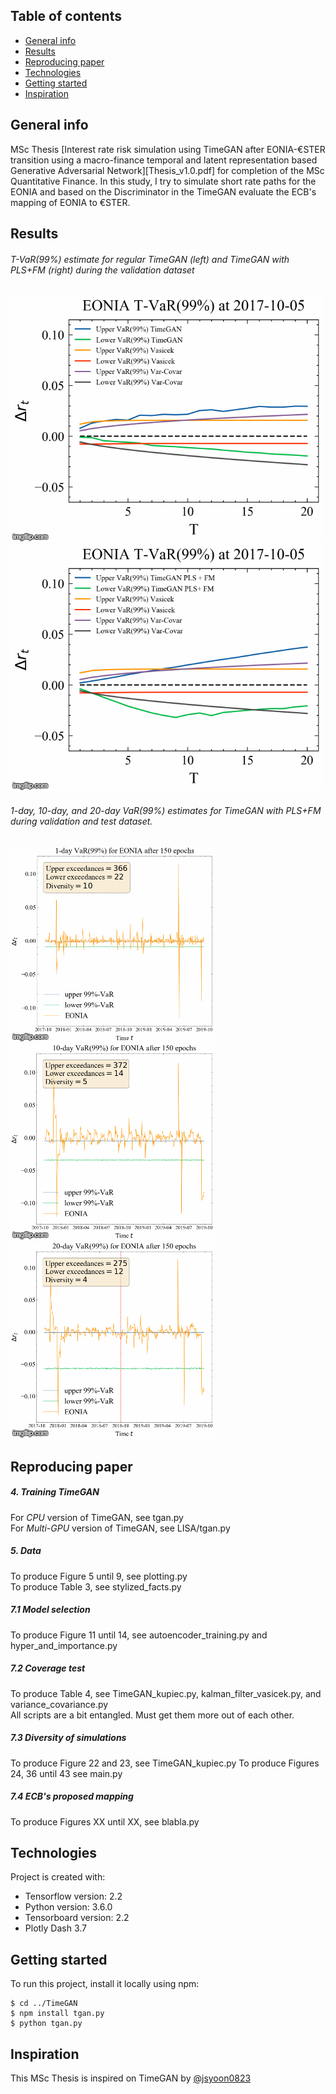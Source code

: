 ## Table of contents
* [General info](#general-info)
* [Results](#results)
* [Reproducing paper](#reproducing-paper)
* [Technologies](#technologies)
* [Getting started](#getting-started)
* [Inspiration](#inspiration)

## General info

MSc Thesis [Interest rate risk simulation using TimeGAN after EONIA-€STER transition using a macro-finance temporal and latent representation based Generative Adversarial Network][Thesis_v1.0.pdf] for completion of the MSc Quantitative Finance. In this study, I try to simulate short rate paths for the EONIA and based on the Discriminator in the TimeGAN evaluate the ECB's mapping of EONIA to €STER.

## Results

###### T-VaR(99%) estimate for regular TimeGAN (left) and TimeGAN with PLS+FM (right) during the validation dataset

![](Figures/Normal_TimeGAN_T_VaR.gif) ![](Figures/PLS_FM_TimeGAN_T_VaR.gif)

###### 1-day, 10-day, and 20-day VaR(99%) estimates for TimeGAN with PLS+FM during validation and test dataset.

![](Figures/1_day_VaR_PLS_FM.gif) ![](Figures/10_day_VaR_PLS_FM.gif) ![](Figures/20_day_VaR_PLS_FM.gif)

## Reproducing paper

##### 4. Training TimeGAN

For _CPU_ version of TimeGAN, see tgan.py  
For _Multi-GPU_ version of TimeGAN, see LISA/tgan.py 

##### 5. Data 

To produce Figure 5 until 9, see plotting.py  
To produce Table 3, see stylized_facts.py

##### 7.1 Model selection

To produce Figure 11 until 14, see autoencoder_training.py and hyper_and_importance.py

##### 7.2 Coverage test

To produce Table 4, see TimeGAN_kupiec.py, kalman_filter_vasicek.py, and variance_covariance.py  
All scripts are a bit entangled. Must get them more out of each other.

##### 7.3 Diversity of simulations

To produce Figure 22 and 23, see TimeGAN_kupiec.py
To produce Figures 24, 36 until 43 see main.py

##### 7.4 ECB's proposed mapping

To produce Figures XX until XX, see blabla.py

## Technologies

Project is created with:
* Tensorflow version: 2.2
* Python version: 3.6.0
* Tensorboard version: 2.2
* Plotly Dash 3.7

## Getting started

To run this project, install it locally using npm:

```
$ cd ../TimeGAN
$ npm install tgan.py
$ python tgan.py
```

## Inspiration

This MSc Thesis is inspired on TimeGAN by [@jsyoon0823](https://github.com/jsyoon0823/TimeGAN)
